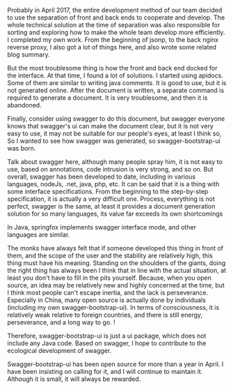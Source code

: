 Probably in April 2017, the entire development method of our team decided to use the separation of front and back ends to cooperate and develop. The whole technical solution at the time of separation was also responsible for sorting and exploring how to make the whole team develop more efficiently. I completed my own work. From the beginning of jsonp, to the back nginx reverse proxy, I also got a lot of things here, and also wrote some related blog summary.

But the most troublesome thing is how the front and back end docked for the interface. At that time, I found a lot of solutions. I started using apidocs. Some of them are similar to writing java comments. It is good to use, but it is not generated online. After the document is written, a separate command is required to generate a document. It is very troublesome, and then it is abandoned.

Finally, consider using swagger to do this document, but swagger everyone knows that swagger's ui can make the document clear, but it is not very easy to use, it may not be suitable for our people's eyes, at least I think so, So I wanted to see how swagger was generated, so swagger-bootstrap-ui was born.

Talk about swagger here, although many people spray him, it is not easy to use, based on annotations, code intrusion is very strong, and so on. But overall, swagger has been developed to date, including in various languages, nodeJs, .net, java, php, etc. It can be said that it is a thing with some interface specifications. From the beginning to the step-by-step specification, it is actually a very difficult one. Process, everything is not perfect, swagger is the same, at least it provides a document generation solution for so many languages, its value far exceeds its own shortcomings

In Java, springfox implements swagger interface mode, and other languages are similar.

The monks have always felt that if someone developed this thing in front of them, and the scope of the user and the stability are relatively high, this thing must have his meaning. Standing on the shoulders of the giants, doing the right thing has always been I think that in line with the actual situation, at least you don't have to fill in the pits yourself. Because, when you open source, an idea may be relatively new and highly concerned at the time, but I think most people can't escape inertia, and the lack is perseverance. Especially in China, many open source is actually done by individuals (including my own swagger-bootstrap-ui). In terms of consciousness, it is relatively weak relative to foreign countries, and there is still energy, perseverance, and a long way to go. !

Therefore, swagger-bootstrap-ui is just a ui package, which does not include any Java code. Based on swagger, I hope to contribute to the ecological development of swagger.

Swagger-bootstrap-ui has been open source for more than a year in April. I have been insisting on calling for it, and I will continue to maintain it. Although it is small, it will always be rewarded.
